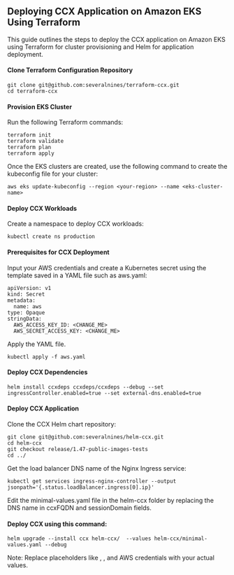 ## Deploying CCX Application on Amazon EKS Using Terraform
This guide outlines the steps to deploy the CCX application on Amazon EKS using Terraform for cluster provisioning and Helm for application deployment.

#### Clone Terraform Configuration Repository
```
git clone git@github.com:severalnines/terraform-ccx.git
cd terraform-ccx
```
####  Provision EKS Cluster
Run the following Terraform commands:
```
terraform init
terraform validate
terraform plan
terraform apply
```

Once the EKS clusters are created, use the following command to create the kubeconfig file for your cluster:

```
aws eks update-kubeconfig --region <your-region> --name <eks-cluster-name>
```

####  Deploy CCX Workloads
Create a namespace to deploy CCX workloads:

```
kubectl create ns production
```

####  Prerequisites for CCX Deployment
Input your AWS credentials and create a Kubernetes secret using the template saved in a YAML file such as aws.yaml:

```
apiVersion: v1
kind: Secret
metadata:
  name: aws
type: Opaque
stringData:
  AWS_ACCESS_KEY_ID: <CHANGE_ME>
  AWS_SECRET_ACCESS_KEY: <CHANGE_ME>

```

Apply the YAML file.

```
kubectl apply -f aws.yaml
```

####  Deploy CCX Dependencies

```
helm install ccxdeps ccxdeps/ccxdeps --debug --set ingressController.enabled=true --set external-dns.enabled=true
```

####  Deploy CCX Application
Clone the CCX Helm chart repository:

```
git clone git@github.com:severalnines/helm-ccx.git
cd helm-ccx
git checkout release/1.47-public-images-tests
cd ../
```

Get the load balancer DNS name of the Nginx Ingress service:
```
kubectl get services ingress-nginx-controller --output jsonpath='{.status.loadBalancer.ingress[0].ip}'
```

Edit the minimal-values.yaml file in the helm-ccx folder by replacing the DNS name in ccxFQDN and sessionDomain fields.

#### Deploy CCX using this command:

```
helm upgrade --install ccx helm-ccx/  --values helm-ccx/minimal-values.yaml --debug
```
Note: Replace placeholders like <your-region>, <eks-cluster-name>, and AWS credentials with your actual values.

